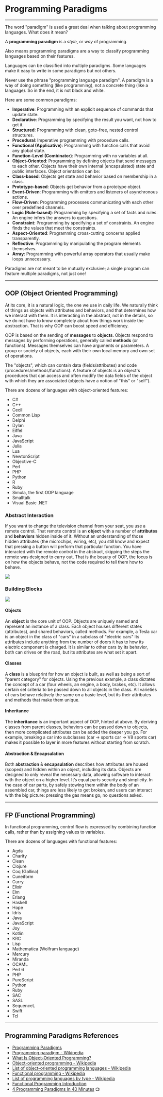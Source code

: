 # Programming Paradigms

---

The word "paradigm" is used a great deal when talking about programming languages. What does it mean?

A **programming paradigm** is a _style_, or _way_ of programming.

Also means programming paradigms are a way to classify programming languages based on their features.

Languages can be classified into multiple paradigms.
Some languages make it easy to write in some paradigms but not others.

Never use the phrase "programming language paradigm".
A paradigm is a way of doing something (like programming), not a concrete thing (like a language).
So in the end, it is not black and white.

Here are some common paradigms:

- **Imperative**: Programming with an explicit sequence of commands that update state.
- **Declarative**: Programming by specifying the result you want, not how to get it.
- **Structured**: Programming with clean, goto-free, nested control structures.
- **Procedural**: Imperative programming with procedure calls.
- **Functional (Applicative)**: Programming with function calls that avoid any global state.
- **Function-Level (Combinator)**: Programming with no variables at all.
- **Object-Oriented**: Programming by defining objects that send messages to each other. Objects have their own internal (encapsulated) state and public interfaces. Object orientation can be:
- **Class-based**: Objects get state and behavior based on membership in a class.
- **Prototype-based**: Objects get behavior from a prototype object.
- **Event-Driven**: Programming with emitters and listeners of asynchronous actions.
- **Flow-Driven**: Programming processes communicating with each other over predefined channels.
- **Logic (Rule-based)**: Programming by specifying a set of facts and rules. An engine infers the answers to questions.
- **Constraint**: Programming by specifying a set of constraints. An engine finds the values that meet the constraints.
- **Aspect-Oriented**: Programming cross-cutting concerns applied transparently.
- **Reflective**: Programming by manipulating the program elements themselves.
- **Array**: Programming with powerful array operators that usually make loops unnecessary.

Paradigms are not meant to be mutually exclusive; a single program can feature multiple paradigms, not just one!

---

## OOP (Object Oriented Programming)

At its core, it is a natural logic, the one we use in daily life.
We naturally think of things as objects with attributes and behaviors, and that determines how we interact with them.
It is interacting in the abstract, not in the details, so we do not have to know completely about how things work inside the abstraction.
That is why OOP can boost speed and efficiency.

OOP is based on the sending of **messages** to **objects**.
Objects respond to messages by performing operations, generally called **methods** (or functions).
Messages themselves can have arguments or parameters.
A group or society of objects, each with their own local memory and own set of operations.

The "objects", which can contain data (fields/attributes) and code (procedures/methods/functions). A feature of objects is an object's procedures that can access and often modify the data fields of the object with which they are associated (objects have a notion of "this" or "self").

There are dozens of languages with object-oriented features:

- C#
- C++
- Cecil
- Common Lisp
- Delphi
- Dylan
- Eiffel
- Java
- JavaScript
- Julia
- Lua
- NewtonScript
- Objective-C
- Perl
- PHP
- Python
- R
- Ruby
- Simula, the first OOP language
- Smalltalk
- Visual Basic .NET

### Abstract Interaction

If you want to change the television channel from your seat, you use a remote control. That remote control is an **object** with a number of **attributes** and **behaviors** hidden inside of it. Without an understanding of those hidden attributes (the microchips, wiring, etc), you still know and expect that pressing a button will perform that particular function. You have interacted with the remote control in the abstract, skipping the steps the remote was designed to carry out. That is the beauty of OOP, the focus is on how the objects behave, not the code required to tell them how to behave.

![](images/programming-paradigms-oop-abstraction-encapsulation.png)

### Building Blocks

![](images/programming-paradigms-oop-blocks.png)

#### Objects

An **object** is the core unit of OOP. Objects are uniquely named and represent an instance of a class. Each object houses different states (attributes), and shared behaviors, called methods. For example, a Tesla car is an object in the class of "cars" in a subclass of "electric cars" Its attributes include anything from the number of doors it has to how its electric component is charged. It is similar to other cars by its behavior, both can drives on the road, but its attributes are what set it apart.

#### Classes

A **class** is a blueprint for how an object is built, as well as being a sort of "parent category" for objects. Using the previous example, a class dictates the concept of a car (four wheels, an engine, a body, brakes, etc). It allows certain set criteria to be passed down to all objects in the class. All varieties of cars behave relatively the same on a basic level, but its their attributes and methods that make them unique.

#### Inheritance

The **inheritance** is an important aspect of OOP, hinted at above. By deriving classes from parent classes, behaviors can be passed down to objects, then more complicated attributes can be added the deeper you go. For example, breaking a car into subclasses (car → sports car → V8 sports car) makes it possible to layer in more features without starting from scratch.

#### Abstraction & Encapsulation

Both **abstraction** & **encapsulation** describes how attributes are housed (scoped) and hidden within an object, including its data. Objects are designed to only reveal the necessary data, allowing software to interact with the object on a higher level. It’s equal parts security and simplicity. In the case of car parts, by safely stowing them within the body of an assembled car, things are less likely to get broken, and users can interact with the big picture: pressing the gas means go, no questions asked.

---

## FP (Functional Programming)

In functional programming, control flow is expressed by combining function calls, rather than by assigning values to variables.

There are dozens of languages with functional features:

- Agda
- Charity
- Clean
- Clojure
- Coq (Gallina)
- Cuneiform
- Curry
- Elixir
- Elm
- Erlang
- Haskell
- Hope
- Idris
- Java
- JavaScript
- Joy
- Kotlin
- KRC
- Lisp
- Mathematica (Wolfram language)
- Mercury
- Miranda
- OCAML
- Perl 6
- PHP
- PureScript
- Python
- Ruby
- SAC
- SASL
- SequenceL
- Swift
- Tcl

---

## Programming Paradigms References

- [Programming Paradigms](https://cs.lmu.edu/~ray/notes/paradigms)
- [Programming paradigm - Wikipedia](https://en.wikipedia.org/wiki/Programming_paradigm)
- [What Is Object-Oriented Programming?](https://www.upwork.com/hiring/development/object-oriented-programming)
- [Object-oriented programming - Wikipedia](https://en.wikipedia.org/wiki/Object-oriented_programming)
- [List of object-oriented programming languages - Wikipedia](https://en.wikipedia.org/wiki/List_of_object-oriented_programming_languages)
- [Functional programming - Wikipedia](https://en.wikipedia.org/wiki/Functional_programming)
- [List of programming languages by type - Wikipedia](https://en.wikipedia.org/wiki/List_of_programming_languages_by_type#Functional_languages)
- [Functional Programming Introduction](https://www.tutorialspoint.com/functional_programming/functional_programming_introduction.htm)
- [4 Programming Paradigms In 40 Minutes](https://www.youtube.com/watch?v=cgVVZMfLjEI) 📺
